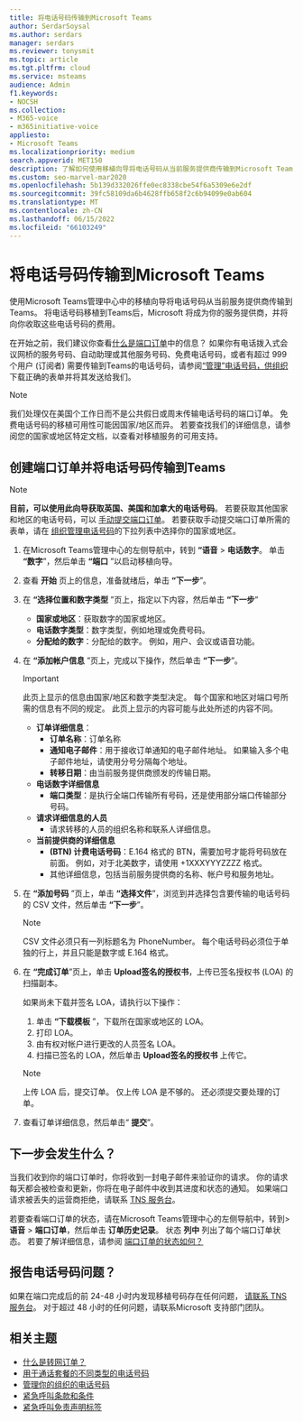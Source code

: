 ```yaml
---
title: 将电话号码传输到Microsoft Teams
author: SerdarSoysal
ms.author: serdars
manager: serdars
ms.reviewer: tonysmit
ms.topic: article
ms.tgt.pltfrm: cloud
ms.service: msteams
audience: Admin
f1.keywords:
- NOCSH
ms.collection:
- M365-voice
- m365initiative-voice
appliesto:
- Microsoft Teams
ms.localizationpriority: medium
search.appverid: MET150
description: 了解如何使用移植向导将电话号码从当前服务提供商传输到Microsoft Teams。
ms.custom: seo-marvel-mar2020
ms.openlocfilehash: 5b139d332026ffe0ec8338cbe54f6a5309e6e2df
ms.sourcegitcommit: 39fc58109da6b4628ffb658f2c6b94099e0ab604
ms.translationtype: MT
ms.contentlocale: zh-CN
ms.lasthandoff: 06/15/2022
ms.locfileid: "66103249"
---
```

# <a name="transfer-phone-numbers-to-microsoft-teams"></a>将电话号码传输到Microsoft Teams

使用Microsoft Teams管理中心中的移植向导将电话号码从当前服务提供商传输到Teams。 将电话号码移植到Teams后，Microsoft 将成为你的服务提供商，并将向你收取这些电话号码的费用。

在开始之前，我们建议你查看[什么是端口订单](port-order-overview.md)中的信息？ 如果你有电话拨入式会议网桥的服务号码、自动助理或其他服务号码、免费电话号码，或者有超过 999 个用户 (订阅者) 需要传输到Teams的电话号码，请参阅[“管理”电话号码，供组织](../manage-phone-numbers-for-your-organization/manage-phone-numbers-for-your-organization.md)下载正确的表单并将其发送给我们。

  > [!NOTE]
  > 我们处理仅在美国个工作日而不是公共假日或周末传输电话号码的端口订单。
  > 免费电话号码的移植可用性可能因国家/地区而异。 若要查找我们的详细信息，请参阅您的国家或地区特定文档，以查看对移植服务的可用支持。

## <a name="create-a-port-order-and-transfer-your-phone-numbers-to-teams"></a>创建端口订单并将电话号码传输到Teams

> [!NOTE]
> **目前，可以使用此向导获取英国、美国和加拿大的电话号码**。 若要获取其他国家和地区的电话号码，可以 [手动提交端口订单](manually-submit-port-order.md)。 若要获取手动提交端口订单所需的表单，请在 [组织管理电话号码](../manage-phone-numbers-for-your-organization/manage-phone-numbers-for-your-organization.md)的下拉列表中选择你的国家或地区。

1. 在Microsoft Teams管理中心的左侧导航中，转到 **“语音** > **电话数字**。 单击 **“数字**”，然后单击 **“端口** ”以启动移植向导。
2. 查看 **开始** 页上的信息，准备就绪后，单击 **“下一步**”。
3. 在 **“选择位置和数字类型** ”页上，指定以下内容，然后单击 **“下一步**”

    - **国家或地区**：获取数字的国家或地区。
    - **电话数字类型**：数字类型，例如地理或免费号码。
    - **分配给的数字**：分配给的数字。 例如，用户、会议或语音功能。

4. 在 **“添加帐户信息** ”页上，完成以下操作，然后单击 **“下一步**”。

    > [!IMPORTANT]
    > 此页上显示的信息由国家/地区和数字类型决定。 每个国家和地区对端口号所需的信息有不同的规定。 此页上显示的内容可能与此处所述的内容不同。

    - **订单详细信息**： 
        - **订单名称**：订单名称
        - **通知电子邮件**：用于接收订单通知的电子邮件地址。 如果输入多个电子邮件地址，请使用分号分隔每个地址。
        - **转移日期**：由当前服务提供商颁发的传输日期。
    - **电话数字详细信息**
        - **端口类型**：是执行全端口传输所有号码，还是使用部分端口传输部分号码。
    - **请求详细信息的人员**  
        - 请求转移的人员的组织名称和联系人详细信息。
    - **当前提供商的详细信息**
        - **(BTN) 计费电话号码**：E.164 格式的 BTN，需要加号才能将号码放在前面。 例如，对于北美数字，请使用 +1XXXYYYZZZZ 格式。
        - 其他详细信息，包括当前服务提供商的名称、帐户号和服务地址。
            
5. 在 **“添加号码** ”页上，单击 **“选择文件**”，浏览到并选择包含要传输的电话号码的 CSV 文件，然后单击 **“下一步**”。  

    > [!NOTE]
    > CSV 文件必须只有一列标题名为 PhoneNumber。 每个电话号码必须位于单独的行上，并且只能是数字或 E.164 格式。

6. 在 **“完成订单**”页上，单击 **Upload签名的授权书**，上传已签名授权书 (LOA) 的扫描副本。

    如果尚未下载并签名 LOA，请执行以下操作：
    
    1. 单击 **“下载模板** ”，下载所在国家或地区的 LOA。 
    2. 打印 LOA。
    3. 由有权对帐户进行更改的人员签名 LOA。
    4. 扫描已签名的 LOA，然后单击 **Upload签名的授权书** 上传它。

    > [!NOTE]
    > 上传 LOA 后，提交订单。 仅上传 LOA 是不够的。 还必须提交要处理的订单。

7. 查看订单详细信息，然后单击“ **提交**”。


## <a name="what-happens-next"></a>下一步会发生什么？

当我们收到你的端口订单时，你将收到一封电子邮件来验证你的请求。 你的请求每天都会被检查和更新，你将在电子邮件中收到其进度和状态的通知。 如果端口请求被丢失的运营商拒绝，请联系 [TNS 服务台](../manage-phone-numbers-for-your-organization/contact-tns-service-desk.md)。

若要查看端口订单的状态，请在Microsoft Teams管理中心的左侧导航中，转到>**语音** > **端口订单**，然后单击 **订单历史记录**。 状态 **列中** 列出了每个端口订单状态。 若要了解详细信息，请参阅 [端口订单的状态如何？](port-order-status.md)


## <a name="reporting-telephone-number-issues"></a>报告电话号码问题？
如果在端口完成后的前 24-48 小时内发现移植号码存在任何问题， [请联系 TNS 服务台](../manage-phone-numbers-for-your-organization/contact-tns-service-desk.md)。 对于超过 48 小时的任何问题，请联系Microsoft 支持部门团队。

## <a name="related-topics"></a>相关主题

- [什么是转网订单？](port-order-overview.md)
- [用于通话套餐的不同类型的电话号码](../different-kinds-of-phone-numbers-used-for-calling-plans.md)
- [管理你的组织的电话号码](../manage-phone-numbers-for-your-organization/manage-phone-numbers-for-your-organization.md)
- [紧急呼叫条款和条件](../emergency-calling-terms-and-conditions.md)
- [紧急呼叫免责声明标签](https://github.com/MicrosoftDocs/OfficeDocs-SkypeForBusiness/blob/live/Teams/downloads/emergency-calling/emergency-calling-label-(en-us)-(v.1.0).zip?raw=true)
